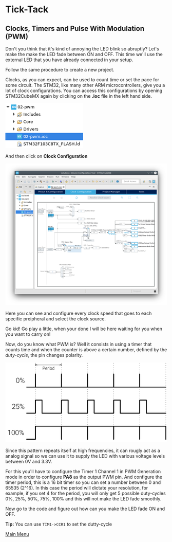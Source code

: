 # Tick-Tack

## Clocks, Timers and Pulse With Modulation (PWM)

Don't you think that it's kind of annoying the LED blink so abruptly? Let's make the make the LED fade between ON and OFF. This time we'll use the external LED that you have already connected in your setup.

Follow the same procedure to create a new project.

Clocks, as you can expect, can be used to count time or set the pace for some circuit. The STM32, like many other ARM microcontrollers, give you a lot of clock configurations. You can access this configurations by opening STM32CubeMX again by clicking on the **.ioc** file in the left hand side.

![Return to STM32CubeMX](figs/ide_return_MX.png)

And then click on **Clock Configuration**

![Return to STM32CubeMX](figs/ide_clock.png)

Here you can see and configure every clock speed that goes to each specific preipheral and select the clock source.

Go kid! Go play a little, when your done I will be here waiting for you when you want to carry on!

Now, do you know what PWM is? Well it consists in using a timer that counts time and when the counter is above a certain number, defined by the _duty-cycle_, the pin changes polarity.

![PWM](figs/pwm-duty.png)

Since this pattern repeats itself at high frequencies, it can rougly act as a analog signal so we can use it to supply the LED with various voltage levels between 0V and 3.3V.

For this you'll have to configure the Timer 1 Channel 1 in PWM Generation mode in order to configure **PA8** as the output PWM pin. And configure the timer period, this is a 16 bit timer so you can set a number between 0 and 65535 (2^16). In this case the period will dictate your resolution, for example, if you set 4 for the period, you will only get 5 possible duty-cycles 0%, 25%, 50%, 75%, 100% and this will not make the LED fade smoothly.

Now go to the code and figure out how can you make the LED fade ON and OFF.

**Tip:** You can use `TIM1->CCR1` to set the dutty-cycle

[Main Menu](../README.md)
